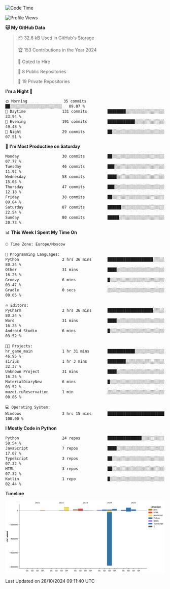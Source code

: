 <!--START_SECTION:waka-->
![Code Time](http://img.shields.io/badge/Code%20Time-538%20hrs%2025%20mins-blue)

![Profile Views](http://img.shields.io/badge/Profile%20Views-4-blue)

**🐱 My GitHub Data** 

> 📦 32.6 kB Used in GitHub's Storage 
 > 
> 🏆 153 Contributions in the Year 2024
 > 
> 💼 Opted to Hire
 > 
> 📜 8 Public Repositories 
 > 
> 🔑 19 Private Repositories 
 > 
**I'm a Night 🦉** 

```text
🌞 Morning                35 commits          ██░░░░░░░░░░░░░░░░░░░░░░░   09.07 % 
🌆 Daytime                131 commits         ████████░░░░░░░░░░░░░░░░░   33.94 % 
🌃 Evening                191 commits         ████████████░░░░░░░░░░░░░   49.48 % 
🌙 Night                  29 commits          ██░░░░░░░░░░░░░░░░░░░░░░░   07.51 % 
```
📅 **I'm Most Productive on Saturday** 

```text
Monday                   30 commits          ██░░░░░░░░░░░░░░░░░░░░░░░   07.77 % 
Tuesday                  46 commits          ███░░░░░░░░░░░░░░░░░░░░░░   11.92 % 
Wednesday                58 commits          ████░░░░░░░░░░░░░░░░░░░░░   15.03 % 
Thursday                 47 commits          ███░░░░░░░░░░░░░░░░░░░░░░   12.18 % 
Friday                   38 commits          ██░░░░░░░░░░░░░░░░░░░░░░░   09.84 % 
Saturday                 87 commits          ██████░░░░░░░░░░░░░░░░░░░   22.54 % 
Sunday                   80 commits          █████░░░░░░░░░░░░░░░░░░░░   20.73 % 
```


📊 **This Week I Spent My Time On** 

```text
🕑︎ Time Zone: Europe/Moscow

💬 Programming Languages: 
Python                   2 hrs 36 mins       ████████████████████░░░░░   80.24 % 
Other                    31 mins             ████░░░░░░░░░░░░░░░░░░░░░   16.25 % 
Groovy                   6 mins              █░░░░░░░░░░░░░░░░░░░░░░░░   03.47 % 
Gradle                   0 secs              ░░░░░░░░░░░░░░░░░░░░░░░░░   00.05 % 

🔥 Editors: 
PyCharm                  2 hrs 36 mins       ████████████████████░░░░░   80.24 % 
Word                     31 mins             ████░░░░░░░░░░░░░░░░░░░░░   16.25 % 
Android Studio           6 mins              █░░░░░░░░░░░░░░░░░░░░░░░░   03.52 % 

🐱‍💻 Projects: 
hr_game_main             1 hr 31 mins        ████████████░░░░░░░░░░░░░   46.95 % 
sirius                   1 hr 3 mins         ████████░░░░░░░░░░░░░░░░░   32.37 % 
Unknown Project          31 mins             ████░░░░░░░░░░░░░░░░░░░░░   16.25 % 
MaterialDiaryNew         6 mins              █░░░░░░░░░░░░░░░░░░░░░░░░   03.52 % 
muzei.ruReservation      1 min               ░░░░░░░░░░░░░░░░░░░░░░░░░   00.86 % 

💻 Operating System: 
Windows                  3 hrs 15 mins       █████████████████████████   100.00 % 
```

**I Mostly Code in Python** 

```text
Python                   24 repos            ███████████████░░░░░░░░░░   58.54 % 
JavaScript               7 repos             ████░░░░░░░░░░░░░░░░░░░░░   17.07 % 
TypeScript               3 repos             ██░░░░░░░░░░░░░░░░░░░░░░░   07.32 % 
HTML                     3 repos             ██░░░░░░░░░░░░░░░░░░░░░░░   07.32 % 
Kotlin                   1 repo              █░░░░░░░░░░░░░░░░░░░░░░░░   02.44 % 
```



**Timeline**

![Lines of Code chart](https://raw.githubusercontent.com/adlemx/adlemx/main/assets/bar_graph.png)


 Last Updated on 28/10/2024 09:11:40 UTC
<!--END_SECTION:waka-->
